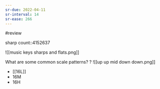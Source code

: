 ```yaml
---
sr-due: 2022-04-11
sr-interval: 14
sr-ease: 266
---
```


#review

sharp count::4152637
<!--SR:!2022-04-02,5,190-->


![[music keys sharps and flats.png]]

What are some common scale patterns?
?
![[up up mid down down.png]]
- [[16L]]
- 16M
- 16H
<!--SR:!2022-04-10,13,250-->